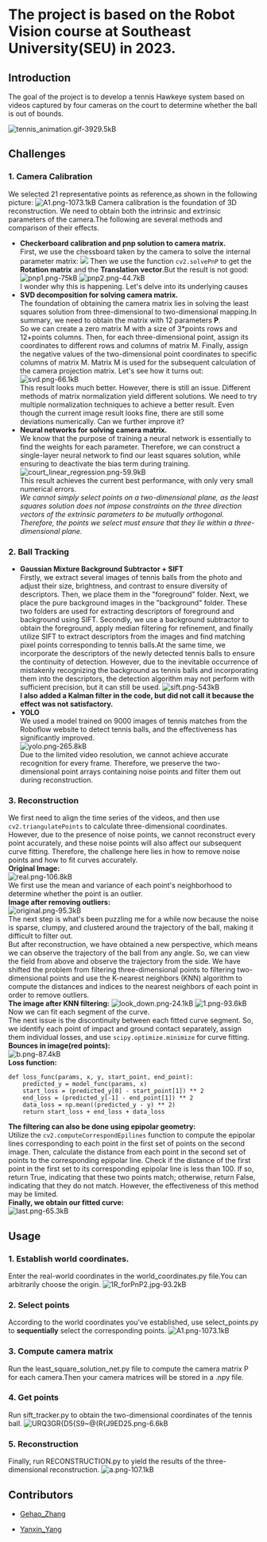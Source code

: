 ﻿# The project is based on the Robot Vision course at **Southeast University(SEU)** in 2023. #

## **Introduction**
The goal of the project is to develop a tennis Hawkeye system based on videos captured by four cameras on the court to determine whether the ball is out of bounds.

![tennis_animation.gif-3929.5kB][1]
## **Challenges**
### 1. **Camera Calibration**  
We selected 21 representative points as reference,as shown in the following picture:
![A1.png-1073.1kB][2]
Camera calibration is the foundation of 3D reconstruction. We need to obtain both the intrinsic and extrinsic parameters of the camera.The following are several methods and comparison of their effects.  

- **Checkerboard calibration and pnp solution to camera matrix.**  
First, we use the chessboard taken by the camera to solve the internal parameter matrix:
![](https://static.zybuluo.com/zgh456/scry2y8yfft3eihmwuqef5te/in.png)
Then we use the function `cv2.solvePnP` to get the **Rotation matrix** and the **Translation vector**.But the result is not good: 
![pnp1.png-75kB][3] 
![pnp2.png-44.7kB][4]  
I wonder why this is happening. Let's delve into its underlying causes
- **SVD decomposition for solving camera matrix.**  
The foundation of obtaining the camera matrix lies in solving the least squares solution from three-dimensional to two-dimensional mapping.In summary, we need to obtain the matrix with 12 parameters **P**.  
So we can create a zero matrix M with a size of 3*points rows and 12+points columns. Then, for each three-dimensional point, assign its coordinates to different rows and columns of matrix M. Finally, assign the negative values of the two-dimensional point coordinates to specific columns of matrix M. Matrix M is used for the subsequent calculation of the camera projection matrix.
Let's see how it turns out:
![svd.png-66.1kB][5]  
This result looks much better. However, there is still an issue. Different methods of matrix normalization yield different solutions. We need to try multiple normalization techniques to achieve a better result. Even though the current image result looks fine, there are still some deviations numerically. Can we further improve it?
- **Neural networks for solving camera matrix.**   
We know that the purpose of training a neural network is essentially to find the weights for each parameter. Therefore, we can construct a single-layer neural network to find our least squares solution, while ensuring to deactivate the bias term during training.  
![court_linear_regression.png-59.9kB][6]  
This result achieves the current best performance, with only very small numerical errors.  
*We cannot simply select points on a two-dimensional plane, as the least squares solution does not impose constraints on the three direction vectors of the extrinsic parameters to be mutually orthogonal. Therefore, the points we select must ensure that they lie within a three-dimensional plane.*

### 2. **Ball Tracking**  
- **Gaussian Mixture Background Subtractor + SIFT**  
Firstly, we extract several images of tennis balls from the photo and adjust their size, brightness, and contrast to ensure diversity of descriptors. Then, we place them in the "foreground" folder. Next, we place the pure background images in the "background" folder. These two folders are used for extracting descriptors of foreground and background using SIFT.
Secondly, we use a background subtractor to obtain the foreground, apply median filtering for refinement, and finally utilize SIFT to extract descriptors from the images and find matching pixel points corresponding to tennis balls.At the same time, we incorporate the descriptors of the newly detected tennis balls to ensure the continuity of detection.
However, due to the inevitable occurrence of mistakenly recognizing the background as tennis balls and incorporating them into the descriptors, the detection algorithm may not perform with sufficient precision, but it can still be used.
![sift.png-543kB][7]  
**I also added a Kalman filter in the code, but did not call it because the effect was not satisfactory.**
- **YOLO**  
We used a model trained on 9000 images of tennis matches from the Roboflow website to detect tennis balls, and the effectiveness has significantly improved.  
![yolo.png-265.8kB][8]  
Due to the limited video resolution, we cannot achieve accurate recognition for every frame. Therefore, we preserve the two-dimensional point arrays containing noise points and filter them out during reconstruction.
### 3. **Reconstruction**  
We first need to align the time series of the videos, and then use `cv2.triangulatePoints` to calculate three-dimensional coordinates. However, due to the presence of noise points, we cannot reconstruct every point accurately, and these noise points will also affect our subsequent curve fitting. Therefore, the challenge here lies in how to remove noise points and how to fit curves accurately.  
**Original Image:**  
![real.png-106.8kB][9]  
We first use the mean and variance of each point's neighborhood to determine whether the point is an outlier.  
**Image after removing outliers:**  
![original.png-95.3kB][10]  
The next step is what's been puzzling me for a while now because the noise is sparse, clumpy, and clustered around the trajectory of the ball, making it difficult to filter out.  
But after reconstruction, we have obtained a new perspective, which means we can observe the trajectory of the ball from any angle. So, we can view the field from above and observe the trajectory from the side. We have shifted the problem from filtering three-dimensional points to filtering two-dimensional points and use the K-nearest neighbors (KNN) algorithm to compute the distances and indices to the nearest neighbors of each point in order to remove outliers.  
**The image after KNN filtering:**
![look_down.png-24.1kB][11]
![1.png-93.6kB][12]  
Now we can fit each segment of the curve.  
The next issue is the discontinuity between each fitted curve segment. So, we identify each point of impact and ground contact separately, assign them individual losses, and use `scipy.optimize.minimize` for curve fitting.  
**Bounces in image(red points):**  
![b.png-87.4kB][13]  
**Loss function:**  
```
def loss_func(params, x, y, start_point, end_point):
    predicted_y = model_func(params, x)
    start_loss = (predicted_y[0] - start_point[1]) ** 2
    end_loss = (predicted_y[-1] - end_point[1]) ** 2
    data_loss = np.mean((predicted_y - y) ** 2)
    return start_loss + end_loss + data_loss
```

**The filtering can also be done using epipolar geometry:**  
Utilize the `cv2.computeCorrespondEpilines` function to compute the epipolar lines corresponding to each point in the first set of points on the second image. Then, calculate the distance from each point in the second set of points to the corresponding epipolar line. Check if the distance of the first point in the first set to its corresponding epipolar line is less than 100. If so, return True, indicating that these two points match; otherwise, return False, indicating that they do not match. However, the effectiveness of this method may be limited.  
**Finally, we obtain our fitted curve:**  
![last.png-65.3kB][14]  
## **Usage**  
### 1. **Establish world coordinates.**  
Enter the real-world coordinates in the world_coordinates.py file.You can arbitrarily choose the origin.
![1R_forPnP2.jpg-93.2kB][15]
### 2. **Select points**  
According to the world coordinates you've established, use select_points.py to **sequentially** select the corresponding points.
![A1.png-1073.1kB][16]
### 3. **Compute camera matrix**  
Run the least_square_solution_net.py file to compute the camera matrix P for each camera.Then your camera matrices will be stored in a .npy file.
### 4. **Get points**  
Run sift_tracker.py to obtain the two-dimensional coordinates of the tennis ball.
![URQ3GR{D5{S9~@(R{J9ED25.png-6.6kB][17]
### 5. **Reconstruction**  
Finally, run RECONSTRUCTION.py to yield the results of the three-dimensional reconstruction.
![a.png-107.1kB][18]
## Contributors
- [Gehao_Zhang](https://github.com/GehaoZhang6)
- [Yanxin_Yang](https://github.com/SaraXyy)




  [1]: https://static.zybuluo.com/zgh456/ngxwl40fw0jd8yeetd1r6jad/tennis_animation.gif
  [2]: https://static.zybuluo.com/zgh456/erortd875za5k897rk1zbz0p/A1.png
  [3]: https://static.zybuluo.com/zgh456/6r7qsk436edztlsasj7h0yw5/pnp1.png
  [4]: https://static.zybuluo.com/zgh456/6krgfwfeopr9s4bfd45jimqr/pnp2.png
  [5]: https://static.zybuluo.com/zgh456/kxrs5mngao6uadr6ciy6s7xr/svd.png
  [6]: https://static.zybuluo.com/zgh456/dvsn8tz96bncpui5vnvhwmj7/court_linear_regression.png
  [7]: https://static.zybuluo.com/zgh456/z8b08celo9nywtwavhql925f/sift.png
  [8]: https://static.zybuluo.com/zgh456/8wv197p364zu1all4lvo9t9m/yolo.png
  [9]: https://static.zybuluo.com/zgh456/0tlyf1qmzsgm0070flbeq04k/real.png
  [10]: https://static.zybuluo.com/zgh456/rotws4uarou8vh2in8onljf2/original.png
  [11]: https://static.zybuluo.com/zgh456/2qz947x4hleeyovujsdyvlhu/look_down.png
  [12]: https://static.zybuluo.com/zgh456/36wdv50ga95aq2eeqmszopnc/1.png
  [13]: https://static.zybuluo.com/zgh456/2zgu3d1hebt3dyhhgktfnel9/b.png
  [14]: https://static.zybuluo.com/zgh456/rwocinuo08be6rfa63kr72tp/last.png
  [15]: https://static.zybuluo.com/zgh456/1253kyyw0q78cr6h0vek75bd/1R_forPnP2.jpg
  [16]: https://static.zybuluo.com/zgh456/mbbnpiesfw5joa4l7ke2tkpv/A1.png
  [17]: https://static.zybuluo.com/zgh456/a2c9gv39hdi0e975tby7luxc/URQ3GR%7BD5%7BS9~@%28R%7BJ9ED25.png
  [18]: https://static.zybuluo.com/zgh456/xi61haget7becfre110kvj4k/a.png
